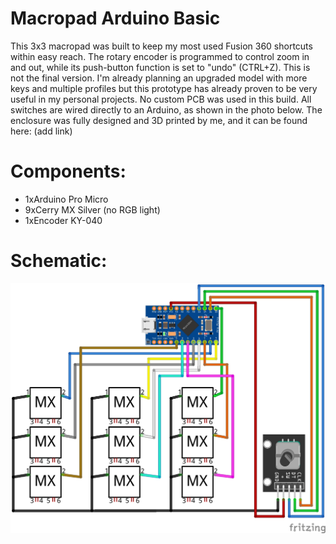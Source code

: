 # Macropad Arduino Basic
This 3x3 macropad was built to keep my most used Fusion 360 shortcuts within easy reach. The rotary encoder is programmed to control zoom in and out, while its push-button function is set to "undo" (CTRL+Z).
This is not the final version. I'm already planning an upgraded model with more keys and multiple profiles but this prototype has already proven to be very useful in my personal projects.
No custom PCB was used in this build. All switches are wired directly to an Arduino, as shown in the photo below. The enclosure was fully designed and 3D printed by me, and it can be found here: (add link)

# Components:
- 1xArduino Pro Micro
- 9xCerry MX Silver (no RGB light)
- 1xEncoder KY-040

# Schematic:
![Schema del Macropad](Schematic.jpg)
